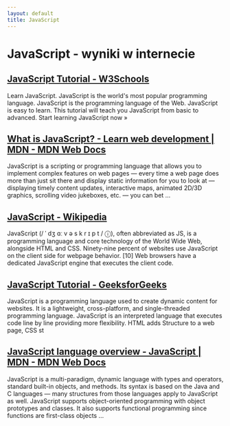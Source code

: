 ```yaml
---
layout: default
title: JavaScript
---
```

# **JavaScript - wyniki w internecie**
## [JavaScript Tutorial - W3Schools](https://www.w3schools.com/Js/)
Learn JavaScript. JavaScript is the world's most popular programming language. JavaScript is the programming language of the Web. JavaScript is easy to learn. This tutorial will teach you JavaScript from basic to advanced. Start learning JavaScript now »
## [What is JavaScript? - Learn web development | MDN - MDN Web Docs](https://developer.mozilla.org/en-US/docs/Learn_web_development/Core/Scripting/What_is_JavaScript)
JavaScript is a scripting or programming language that allows you to implement complex features on web pages — every time a web page does more than just sit there and display static information for you to look at — displaying timely content updates, interactive maps, animated 2D/3D graphics, scrolling video jukeboxes, etc. — you can bet ...
## [JavaScript - Wikipedia](https://en.wikipedia.org/wiki/JavaScript)
JavaScript (/ ˈ dʒ ɑː v ə s k r ɪ p t / ⓘ), often abbreviated as JS, is a programming language and core technology of the World Wide Web, alongside HTML and CSS. Ninety-nine percent of websites use JavaScript on the client side for webpage behavior. [10] Web browsers have a dedicated JavaScript engine that executes the client code.
## [JavaScript Tutorial - GeeksforGeeks](https://www.geeksforgeeks.org/javascript/)
JavaScript is a programming language used to create dynamic content for websites. It is a lightweight, cross-platform, and single-threaded programming language. JavaScript is an interpreted language that executes code line by line providing more flexibility. HTML adds Structure to a web page, CSS st
## [JavaScript language overview - JavaScript | MDN - MDN Web Docs](https://developer.mozilla.org/en-US/docs/Web/JavaScript/Language_overview)
JavaScript is a multi-paradigm, dynamic language with types and operators, standard built-in objects, and methods. Its syntax is based on the Java and C languages — many structures from those languages apply to JavaScript as well. JavaScript supports object-oriented programming with object prototypes and classes. It also supports functional programming since functions are first-class objects ...

